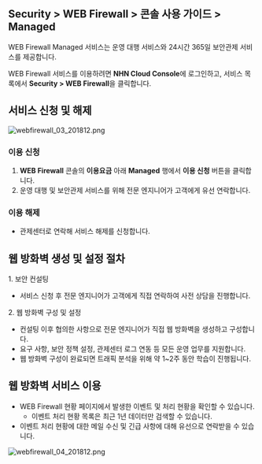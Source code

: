 ## Security > WEB Firewall > 콘솔 사용 가이드 > Managed

WEB Firewall Managed 서비스는 운영 대행 서비스와 24시간 365일 보안관제 서비스를 제공합니다.

WEB Firewall 서비스를 이용하려면 **NHN Cloud Console**에 로그인하고, 서비스 목록에서 **Security > WEB Firewall**을 클릭합니다.

## 서비스 신청 및 해제

![webfirewall_03_201812.png](https://static.toastoven.net/prod_web_firewall/webfirewall_03_201812.png)

### 이용 신청

1. **WEB Firewall** 콘솔의 **이용요금** 아래 **Managed** 행에서 **이용 신청** 버튼을 클릭합니다.
2. 운영 대행 및 보안관제 서비스를 위해 전문 엔지니어가 고객에게 유선 연락합니다.

### 이용 해제

- 관제센터로 연락해 서비스 해제를 신청합니다.

## 웹 방화벽 생성 및 설정 절차

1\. 보안 컨설팅

* 서비스 신청 후 전문 엔지니어가 고객에게 직접 연락하여 사전 상담을 진행합니다.

2\. 웹 방화벽 구성 및 설정

* 컨설팅 이후 협의한 사항으로 전문 엔지니어가 직접 웹 방화벽을 생성하고 구성합니다.
* 요구 사항, 보안 정책 설정, 관제센터 로그 연동 등 모든 운영 업무를 지원합니다.
* 웹 방화벽 구성이 완료되면 트래픽 분석을 위해 약 1~2주 동안 학습이 진행됩니다.

## 웹 방화벽 서비스 이용

* WEB Firewall 현황 페이지에서 발생한 이벤트 및 처리 현황을 확인할 수 있습니다.
  * 이벤트 처리 현황 목록은 최근 1년 데이터만 검색할 수 있습니다.
* 이벤트 처리 현황에 대한 메일 수신 및 긴급 사항에 대해 유선으로 연락받을 수 있습니다.

![webfirewall_04_201812.png](https://static.toastoven.net/prod_web_firewall/webfirewall_04_201812.png)
